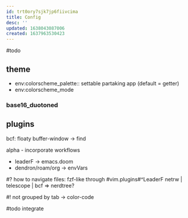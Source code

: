 ```yaml
---
id: trt0ory7sjk7jp6fiivcima
title: Config
desc: ''
updated: 1638043087006
created: 1637963530423
---
```



#todo
## theme
- env:colorscheme_palette:: settable partaking app (default = getter)
- env:colorscheme_mode

### base16_duotoned

## plugins
bcf: floaty buffer-window
-> find

alpha - incorporate workflows
- leaderF -> emacs.doom
- dendron/roam/org
-> envVars

#? how to navigate files: fzf-like through #vim.plugins#^LeaderF
netrw | telescope | bcf => nerdtree?

#! not grouped by tab
-> color-code

#todo integrate